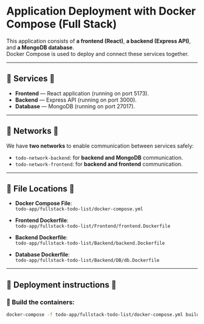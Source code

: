 # Application Deployment with Docker Compose (Full Stack)

This application consists of **a frontend (React)**, **a backend (Express API)**, and **a MongoDB database**.  
Docker Compose is used to deploy and connect these services together.


---

## 🔹 Services 🔹

- **Frontend** — React application (running on port 5173).
- **Backend** — Express API (running on port 3000).
- **Database** — MongoDB (running on port 27017).

---

## 🔹 Networks 🔹

We have **two networks** to enable communication between services safely:

- `todo-network-backend`: for **backend and MongoDB** communication.
- `todo-network-frontend`: for **backend and frontend** communication.

---

## 🔹 File Locations 🔹

- **Docker Compose File**:  
  `todo-app/fullstack-todo-list/docker-compose.yml`

- **Frontend Dockerfile**:   
  `todo-app/fullstack-todo-list/Frontend/frontend.Dockerfile`

- **Backend Dockerfile**:   
  `todo-app/fullstack-todo-list/Backend/backend.Dockerfile`

- **Database Dockerfile**:   
  `todo-app/fullstack-todo-list/Backend/DB/db.Dockerfile`

---

## 🔹 Deployment instructions 🔹

### 🔹 Build the containers:

```bash
docker-compose -f todo-app/fullstack-todo-list/docker-compose.yml build
